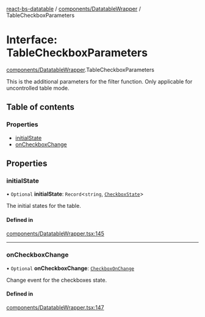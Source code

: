 [react-bs-datatable](../README.md) / [components/DatatableWrapper](../modules/components_DatatableWrapper.md) / TableCheckboxParameters

# Interface: TableCheckboxParameters

[components/DatatableWrapper](../modules/components_DatatableWrapper.md).TableCheckboxParameters

This is the additional parameters for the filter function.
Only applicable for uncontrolled table mode.

## Table of contents

### Properties

- [initialState](components_DatatableWrapper.TableCheckboxParameters.md#initialstate)
- [onCheckboxChange](components_DatatableWrapper.TableCheckboxParameters.md#oncheckboxchange)

## Properties

### initialState

• `Optional` **initialState**: `Record`<`string`, [`CheckboxState`](helpers_types.CheckboxState.md)\>

The initial states for the table.

#### Defined in

[components/DatatableWrapper.tsx:145](https://github.com/imballinst/react-bs-datatable/blob/master/src/components/DatatableWrapper.tsx#L145)

___

### onCheckboxChange

• `Optional` **onCheckboxChange**: [`CheckboxOnChange`](../modules/helpers_types.md#checkboxonchange)

Change event for the checkboxes state.

#### Defined in

[components/DatatableWrapper.tsx:147](https://github.com/imballinst/react-bs-datatable/blob/master/src/components/DatatableWrapper.tsx#L147)
